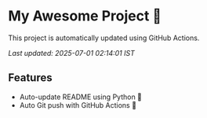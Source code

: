 # My Awesome Project 🚀

This project is automatically updated using GitHub Actions.

_Last updated: 2025-07-01 02:14:01 IST_

## Features
- Auto-update README using Python 🐍
- Auto Git push with GitHub Actions 🤖
